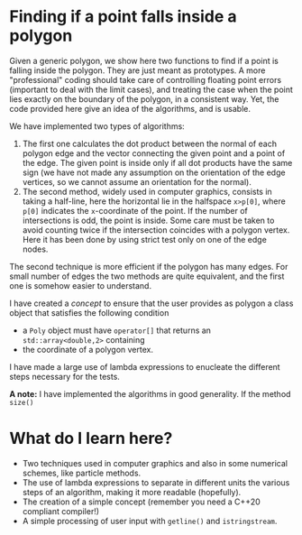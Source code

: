# Finding if a point falls inside a polygon #

Given a generic polygon, we show here two functions to find if a point is falling inside the polygon.
They are just meant as prototypes. A more "professional" coding should take care of controlling floating point errors 
(important to deal with the limit cases), and treating the case when the point lies exactly on the boundary 
of the polygon, in a consistent way. Yet, the code provided here give an idea of the algorithms, and is usable.

We have implemented two types of algorithms:

1. The first one calculates the dot product between the normal of each polygon edge and the vector connecting the given 
point and a point of the edge. The given point is inside only if all dot products have the same sign 
(we have not made any assumption on the orientation of the edge vertices, so we cannot assume an 
orientation for the normal).
2. The second method, widely used in computer graphics, consists in taking a half-line, here the horizontal lie 
in the halfspace `x>p[0]`, where `p[0]` indicates the `x`-coordinate of the point. If the number of intersections 
is odd, the point is inside. Some care must be taken to avoid counting twice if the intersection coincides 
with a polygon vertex. Here it has been done by using strict test only on one of the edge nodes.

The second technique is more efficient if the polygon has many edges. For small number of edges the two methods 
are quite equivalent, and the first one is somehow easier to understand.

I have created a *concept* to ensure that the user provides as polygon a class object that satisfies the following condition
* a `Poly` object must have `operator[]` that returns an `std::array<double,2>` containing 
* the coordinate of a polygon vertex.


I have made a large use of lambda expressions to enucleate the different steps necessary for the tests.

**A note:** I have implemented the algorithms in good generality. If the method `size()`


# What do I learn here?
- Two techniques used in computer graphics and also in some numerical schemes, like particle methods.
- The use of lambda expressions to separate in different units the various steps of an algorithm, making it more readable (hopefully).
- The creation of a simple concept (remember you need a C++20 compliant compiler!)
- A simple processing of user input with `getline()` and `istringstream`. 
